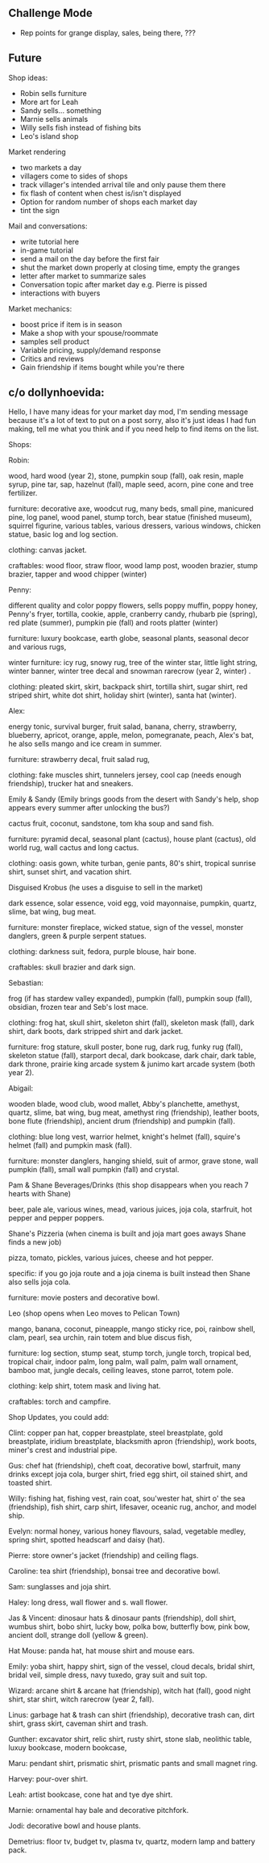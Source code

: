 Challenge Mode
---

* Rep points for grange display, sales, being there, ???

Future
---

Shop ideas:
* Robin sells furniture
* More art for Leah
* Sandy sells... something
* Marnie sells animals
* Willy sells fish instead of fishing bits
* Leo's island shop

Market rendering
* two markets a day
* villagers come to sides of shops
* track villager's intended arrival tile and only pause them there
* fix flash of content when chest is/isn't displayed
* Option for random number of shops each market day
* tint the sign

Mail and conversations:
* write tutorial here
* in-game tutorial
* send a mail on the day before the first fair
* shut the market down properly at closing time, empty the granges
* letter after market to summarize sales
* Conversation topic after market day e.g. Pierre is pissed
* interactions with buyers

Market mechanics:
* boost price if item is in season
* Make a shop with your spouse/roommate
* samples sell product
* Variable pricing, supply/demand response
* Critics and reviews
* Gain friendship if items bought while you're there

## c/o dollynhoevida:

Hello, I have many ideas for your market day mod, I'm sending message because it's a lot of text to put on a post sorry, also it's just ideas I had fun making, tell me what you think and if you need help to find items on the list.


Shops:



Robin:

wood, hard wood (year 2), stone, pumpkin soup (fall), oak resin, maple syrup, pine tar, sap, hazelnut (fall), maple seed, acorn, pine cone and tree fertilizer.



furniture: decorative axe, woodcut rug, many beds, small pine, manicured pine, log panel, wood panel, stump torch, bear statue (finished museum), squirrel figurine, various tables, various dressers, various windows, chicken statue, basic log and log section.



clothing: canvas jacket.



craftables: wood floor, straw floor, wood lamp post, wooden brazier, stump brazier, tapper and wood chipper (winter)



Penny:

different quality and color poppy flowers, sells poppy muffin, poppy honey, Penny's fryer, tortilla, cookie, apple, cranberry candy, rhubarb pie (spring), red plate (summer), pumpkin pie (fall) and roots platter (winter)

furniture: luxury bookcase, earth globe, seasonal plants, seasonal decor and various rugs,



winter furniture: icy rug, snowy rug, tree of the winter star, little light string, winter banner, winter tree decal and snowman rarecrow (year 2, winter) .

clothing: pleated skirt, skirt, backpack shirt, tortilla shirt, sugar shirt, red striped shirt, white dot shirt, holiday shirt (winter), santa hat (winter).







Alex:

energy tonic, survival burger, fruit salad, banana, cherry, strawberry, blueberry, apricot, orange, apple, melon, pomegranate, peach, Alex's bat, he also sells mango and ice cream in summer.



furniture: strawberry decal, fruit salad rug,

clothing: fake muscles shirt, tunnelers jersey, cool cap (needs enough friendship), trucker hat and sneakers.







Emily & Sandy (Emily brings goods from the desert with Sandy's help, shop appears every summer after unlocking the bus?)

cactus fruit, coconut, sandstone, tom kha soup and sand fish.



furniture: pyramid decal, seasonal plant (cactus), house plant (cactus), old world rug, wall cactus and long cactus.



clothing: oasis gown, white turban, genie pants, 80's shirt, tropical sunrise shirt, sunset shirt, and vacation shirt.







Disguised Krobus (he uses a disguise to sell in the market)

dark essence, solar essence, void egg, void mayonnaise, pumpkin, quartz, slime, bat wing, bug meat.



furniture: monster fireplace, wicked statue, sign of the vessel, monster danglers, green & purple serpent statues.



clothing: darkness suit, fedora, purple blouse, hair bone.



craftables: skull brazier and dark sign.







Sebastian:

frog (if has stardew valley expanded), pumpkin (fall), pumpkin soup (fall), obsidian, frozen tear and Seb's lost mace.



clothing: frog hat, skull shirt, skeleton shirt (fall), skeleton mask (fall), dark shirt, dark boots, dark stripped shirt and dark jacket.



furniture: frog stature, skull poster, bone rug, dark rug, funky rug (fall), skeleton statue (fall), starport decal, dark bookcase, dark chair, dark table, dark throne, prairie king arcade system & junimo kart arcade system (both year 2).







Abigail:

wooden blade, wood club, wood mallet, Abby's planchette, amethyst, quartz, slime, bat wing, bug meat, amethyst ring (friendship), leather boots, bone flute (friendship), ancient drum (friendship) and pumpkin (fall).



clothing: blue long vest, warrior helmet, knight's helmet (fall), squire's helmet (fall) and pumpkin mask (fall).



furniture: monster danglers, hanging shield, suit of armor, grave stone, wall pumpkin (fall), small wall pumpkin (fall) and crystal.







Pam & Shane Beverages/Drinks (this shop disappears when you reach 7 hearts with Shane)

beer, pale ale, various wines, mead, various juices, joja cola, starfruit, hot pepper and pepper poppers.







Shane's Pizzeria (when cinema is built and joja mart goes aways Shane finds a new job)

pizza, tomato, pickles, various juices, cheese and hot pepper.



specific: if you go joja route and a joja cinema is built instead then Shane also sells joja cola.



furniture: movie posters and decorative bowl.







Leo (shop opens when Leo moves to Pelican Town)

mango, banana, coconut, pineapple, mango sticky rice, poi, rainbow shell, clam, pearl, sea urchin, rain totem and blue discus fish,



furniture: log section, stump seat, stump torch, jungle torch, tropical bed, tropical chair, indoor palm, long palm, wall palm, palm wall ornament, bamboo mat, jungle decals, ceiling leaves, stone parrot, totem pole.



clothing: kelp shirt, totem mask and living hat.



craftables: torch and campfire.









Shop Updates, you could add:

Clint: copper pan hat, copper breastplate, steel breastplate, gold breastplate, iridium breastplate, blacksmith apron (friendship), work boots, miner's crest and industrial pipe.

Gus: chef hat (friendship), cheft coat, decorative bowl, starfruit, many drinks except joja cola, burger shirt, fried egg shirt, oil stained shirt, and toasted shirt.

Willy: fishing hat, fishing vest, rain coat, sou'wester hat, shirt o' the sea (friendship), fish shirt, carp shirt, lifesaver, oceanic rug, anchor,  and model ship.

Evelyn: normal honey, various honey flavours, salad, vegetable medley, spring shirt, spotted headscarf and daisy (hat).

Pierre: store owner's jacket (friendship) and ceiling flags.

Caroline: tea shirt (friendship), bonsai tree and decorative bowl.

Sam: sunglasses and joja shirt﻿.

Haley: long dress, wall flower and s. wall flower.

Jas & Vincent: dinosaur hats & dinosaur pants (friendship), doll shirt, wumbus shirt, bobo shirt, lucky bow, polka bow, butterfly bow, pink bow, ancient doll, strange doll (yellow & green).

Hat Mouse: panda hat, hat mouse shirt and mouse ears.

Emily: yoba shirt, happy shirt, sign of the vessel, cloud decals, bridal shirt, bridal veil, simple dress, navy tuxedo, gray suit and suit top.

Wizard: arcane shirt & arcane hat (friendship)﻿, witch hat﻿ (fall), good night shirt, star shirt, witch rarecrow (year 2, fall).

Linus: garbage hat & trash can shirt (friendship), decorative trash can, dirt shirt, grass skirt, caveman shirt and trash.

Gunther: excavator shirt, relic shirt, rusty shirt, stone slab, neolithic table, luxuy bookcase, modern bookcase,

Maru: pendant shirt, prismatic shirt, prismatic pants and small magnet ring.

Harvey: pour-over shirt.



Leah: artist bookcase, cone hat and tye dye shirt.



Marnie: ornamental hay bale and decorative pitchfork.



Jodi: decorative bowl and house plants.



Demetrius: floor tv, budget tv, plasma tv, quartz, modern lamp and battery pack. 

